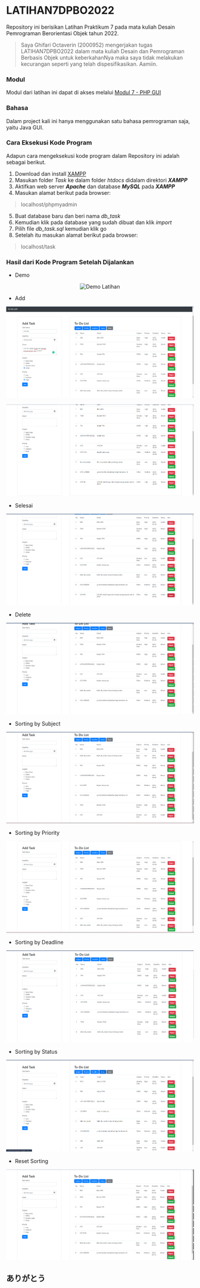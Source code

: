 # LATIHAN7DPBO2022
Repository ini berisikan Latihan Praktikum 7 pada mata kuliah Desain Pemrograman Berorientasi Objek tahun 2022.

> Saya Ghifari Octaverin (2000952) mengerjakan tugas LATIHAN7DPBO2022 dalam mata kuliah Desain dan Pemrograman Berbasis Objek untuk keberkahanNya maka saya tidak melakukan kecurangan seperti yang telah dispesifikasikan. Aamiin.

### Modul
Modul dari latihan ini dapat di akses melalui [Modul 7 - PHP GUI](https://docs.google.com/document/d/1fYUsTeYAiNgyo1nP1YWpm7CBQazDOHHE/edit)

### Bahasa

Dalam project kali ini hanya menggunakan satu bahasa pemrograman saja, yaitu Java GUI.

### Cara Eksekusi Kode Program

Adapun cara mengeksekusi kode program dalam Repository ini adalah sebagai berikut.
1. Download dan install [XAMPP](https://sourceforge.net/projects/xampp/files/XAMPP%20Windows/7.1.32/)
2. Masukan folder *Task* ke dalam folder *htdocs* didalam direktori ***XAMPP***
3. Aktifkan web server ***Apache*** dan database ***MySQL*** pada ***XAMPP***
4. Masukan alamat berikut pada browser:
> localhost/phpmyadmin
5. Buat database baru dan beri nama *db_task*
6. Kemudian klik pada database yang sudah dibuat dan klik *import*
7. Pilih file *db_task.sql* kemudian klik go
8. Setelah itu masukan alamat berikut pada browser:
> localhost/task

### Hasil dari Kode Program Setelah Dijalankan

- Demo
<p align="center">
  <img src="https://github.com/ghifari21/LATIHAN7DPBO2022/blob/c6be95686c22376958250394fa8363ed5c2ab5a6/Screenshot/DemoLatihan7.gif" alt="Demo Latihan"/>
</p>

- Add
<p align="center">
  <img src="https://github.com/ghifari21/LATIHAN7DPBO2022/blob/c6be95686c22376958250394fa8363ed5c2ab5a6/Screenshot/Add1.png" alt="Add"/>
</p>
<p align="center">
  <img src="https://github.com/ghifari21/LATIHAN7DPBO2022/blob/c6be95686c22376958250394fa8363ed5c2ab5a6/Screenshot/Add2.png" alt="Add"/>
</p>

- Selesai
<p align="center">
  <img src="https://github.com/ghifari21/LATIHAN7DPBO2022/blob/c6be95686c22376958250394fa8363ed5c2ab5a6/Screenshot/Selesai.png" alt="Selesai"/>
</p>

- Delete
<p align="center">
  <img src="https://github.com/ghifari21/LATIHAN7DPBO2022/blob/c6be95686c22376958250394fa8363ed5c2ab5a6/Screenshot/Delete.png" alt="Delete"/>
</p>

- Sorting by Subject
<p align="center">
  <img src="https://github.com/ghifari21/LATIHAN7DPBO2022/blob/c6be95686c22376958250394fa8363ed5c2ab5a6/Screenshot/SortingSubject.png" alt="Sorting by Subject"/>
</p>

- Sorting by Priority
<p align="center">
  <img src="https://github.com/ghifari21/LATIHAN7DPBO2022/blob/c6be95686c22376958250394fa8363ed5c2ab5a6/Screenshot/SortingPriority.png" alt="Sorting by Priority"/>
</p>

- Sorting by Deadline
<p align="center">
  <img src="https://github.com/ghifari21/LATIHAN7DPBO2022/blob/c6be95686c22376958250394fa8363ed5c2ab5a6/Screenshot/SortingDeadline.png" alt="Sorting by Deadline"/>
</p>

- Sorting by Status
<p align="center">
  <img src="https://github.com/ghifari21/LATIHAN7DPBO2022/blob/c6be95686c22376958250394fa8363ed5c2ab5a6/Screenshot/SortingStatus.png" alt="Sorting by Status"/>
</p>

- Reset Sorting
<p align="center">
  <img src="https://github.com/ghifari21/LATIHAN7DPBO2022/blob/c6be95686c22376958250394fa8363ed5c2ab5a6/Screenshot/SortingReset.png" alt="Reset Sorting"/>
</p>

## ありがとう